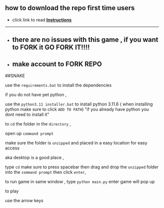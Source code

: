 ## how to download the repo first time users

  - click link to read [**Instructions**](https://www.fnbubbles420.org/Instructions-On-How-To-Download-Repo)


-----

- ##   there are no issues with this game , if you want to FORK it GO FORK IT!!!!
- ##   make account to FORK REPO

##SNAKE

use the `requirements.bat` to install the dependencies 

if you do not have pet python ,

use the `python3.11 installer.bat`  to install python 3.11.6
 ( when installing python make sure to click `ADD TO PATH`)
 "if you already have python you dont need to install it"
 
to `cd` the folder in the `directory` , 

open up `command prompt` 

make sure the folder is `unzipped` and placed in a easy location for easy access

aka desktop is a good place , 

type `cd` make sure to press spacebar then drag and drop the `unzipped` folder into the `command prompt` then click `enter`, 

to run game in same window , type `python main.py` enter game will pop up

to play

use the arrow keys
